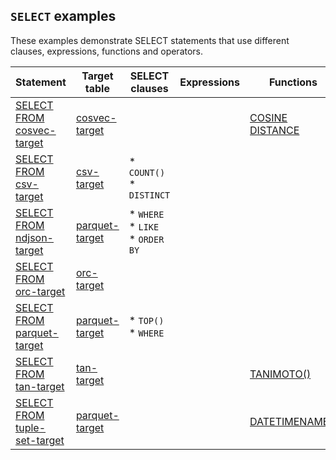 ## `SELECT` examples

These examples demonstrate SELECT statements that use different clauses, expressions, functions and operators.

| Statement | Target table | SELECT clauses | Expressions | Functions | Operators|
|---|---|---|---|---|---|
| [SELECT FROM cosvec-target](/docs/sql-guide/examples/sql-eg-select/sql-eg-select-from-cosvec-target) | [cosvec-target](/docs/sql-guide/examples/sql-eg-insert/sql-eg-insert-cosvec-target) |  |  | [COSINE DISTANCE](/docs/sql-guide/functions/function-cosine-distance) |  |
| [SELECT FROM csv-target](/docs/sql-guide/examples/sql-eg-select/sql-eg-select-from-csv-target) | [csv-target](/docs/sql-guide/examples/sql-eg-insert/sql-eg-insert-bulk-csv-target) | * `COUNT()`<br/>* `DISTINCT` |  |  |
| [SELECT FROM ndjson-target](/docs/sql-guide/examples/sql-eg-select/sql-eg-select-from-ndjson-target) | [parquet-target](/docs/sql-guide/examples/sql-eg-insert/sql-eg-insert-bulk-ndjson-target) | * `WHERE`<br/>* `LIKE`<br/>* `ORDER BY` |  |  |
| [SELECT FROM orc-target](/docs/sql-guide/examples/sql-eg-select/sql-eg-select-from-orc-target) | [orc-target](/docs/sql-guide/examples/sql-eg-insert/sql-eg-insert-bulk-orc-target) |  |  |  |
| [SELECT FROM parquet-target](/docs/sql-guide/examples/sql-eg-select/sql-eg-select-from-parquet-target) | [parquet-target](/docs/sql-guide/examples/sql-eg-insert/sql-eg-insert-bulk-parquet-target) | * `TOP()`<br/>* `WHERE` |  |  | `BETWEEN` |
| [SELECT FROM tan-target](/docs/sql-guide/examples/sql-eg-select/sql-eg-select-from-tan-target) | [tan-target](/docs/sql-guide/examples/sql-eg-insert/sql-eg-insert-bulk-csv-target) |  |  | [TANIMOTO()](/docs/sql-guide/functions/function-tanimoto) |  |
| [SELECT FROM tuple-set-target](/docs/sql-guide/examples/sql-eg-select/sql-eg-select-from-tuple-set-target) | [parquet-target](/docs/sql-guide/examples/sql-eg-insert/sql-eg-insert-bulk-csv-target) |  |  | [DATETIMENAME()](/docs/sql-guide/functions/function-datetimename) |  |
